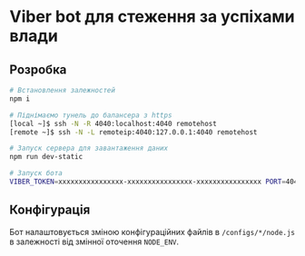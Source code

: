 # Viber bot для стеження за успіхами влади

## Розробка

```sh
# Встановлення залежностей
npm i

# Піднімаємо тунель до балансера з https
[local ~]$ ssh -N -R 4040:localhost:4040 remotehost
[remote ~]$ ssh -N -L remoteip:4040:127.0.0.1:4040 remotehost

# Запуск сервера для завантаження даних
npm run dev-static

# Запуск бота
VIBER_TOKEN=xxxxxxxxxxxxxxxx-xxxxxxxxxxxxxxxx-xxxxxxxxxxxxxxxx PORT=4040 VIBER_WEBHOOK_URL=https://remotehost npm run dev
```

## Конфігурація

Бот налаштовується зміною конфігураційних файлів в `/configs/*/node.js` в залежності від змінної оточення `NODE_ENV`.
